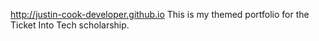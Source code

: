 http://justin-cook-developer.github.io
This is my themed portfolio for the Ticket Into Tech scholarship. 
